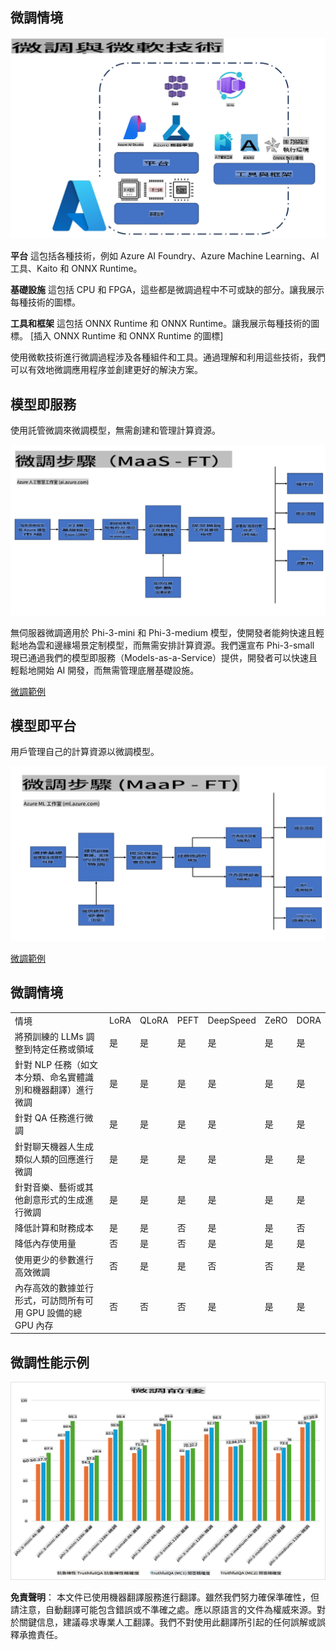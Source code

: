 ## 微調情境

![使用微軟服務進行微調](../../../../translated_images/FinetuningwithMS.921fa8c240611562e7c4a5ceb7eca04f458ad6f3c899d5a0dc120030398d9e08.tw.png)

**平台** 這包括各種技術，例如 Azure AI Foundry、Azure Machine Learning、AI 工具、Kaito 和 ONNX Runtime。

**基礎設施** 這包括 CPU 和 FPGA，這些都是微調過程中不可或缺的部分。讓我展示每種技術的圖標。

**工具和框架** 這包括 ONNX Runtime 和 ONNX Runtime。讓我展示每種技術的圖標。
[插入 ONNX Runtime 和 ONNX Runtime 的圖標]

使用微軟技術進行微調過程涉及各種組件和工具。通過理解和利用這些技術，我們可以有效地微調應用程序並創建更好的解決方案。

## 模型即服務

使用託管微調來微調模型，無需創建和管理計算資源。

![MaaS 微調](../../../../translated_images/MaaSfinetune.1678f33544c36b9016d8c018ce9c4c1622fb3bc2d72751291c39813f88bce052.tw.png)

無伺服器微調適用於 Phi-3-mini 和 Phi-3-medium 模型，使開發者能夠快速且輕鬆地為雲和邊緣場景定制模型，而無需安排計算資源。我們還宣布 Phi-3-small 現已通過我們的模型即服務（Models-as-a-Service）提供，開發者可以快速且輕鬆地開始 AI 開發，而無需管理底層基礎設施。

[微調範例](https://github.com/microsoft/Phi-3CookBook/blob/main/md/04.Fine-tuning/FineTuning_AIStudio.md)

## 模型即平台

用戶管理自己的計算資源以微調模型。

![Maap 微調](../../../../translated_images/MaaPFinetune.f88828d32d16ced1198525fceed9184ce17516f5c1a404c264d87a4ca816947f.tw.png)

[微調範例](https://github.com/Azure/azureml-examples/blob/main/sdk/python/foundation-models/system/finetune/chat-completion/chat-completion.ipynb)

## 微調情境

| | | | | | | |
|-|-|-|-|-|-|-|
|情境|LoRA|QLoRA|PEFT|DeepSpeed|ZeRO|DORA|
|將預訓練的 LLMs 調整到特定任務或領域|是|是|是|是|是|是|
|針對 NLP 任務（如文本分類、命名實體識別和機器翻譯）進行微調|是|是|是|是|是|是|
|針對 QA 任務進行微調|是|是|是|是|是|是|
|針對聊天機器人生成類似人類的回應進行微調|是|是|是|是|是|是|
|針對音樂、藝術或其他創意形式的生成進行微調|是|是|是|是|是|是|
|降低計算和財務成本|是|是|否|是|是|否|
|降低內存使用量|否|是|否|是|是|是|
|使用更少的參數進行高效微調|否|是|是|否|否|是|
|內存高效的數據並行形式，可訪問所有可用 GPU 設備的總 GPU 內存|否|否|否|是|是|是|

## 微調性能示例

![微調性能](../../../../translated_images/Finetuningexamples.88bad3a5350927b08b1f06e4bced95cfd3715caa933d21c9ff658dcf0db94f73.tw.png)

**免責聲明**：
本文件已使用機器翻譯服務進行翻譯。雖然我們努力確保準確性，但請注意，自動翻譯可能包含錯誤或不準確之處。應以原語言的文件為權威來源。對於關鍵信息，建議尋求專業人工翻譯。我們不對使用此翻譯所引起的任何誤解或誤釋承擔責任。